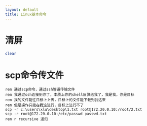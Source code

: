 ```yaml
---
layout: default
title: Linux基本命令
---
```


# 清屏

```bash
clear
```

# scp命令传文件

```batch
rem 通过scp命令，通过ssh管道传输文件
rem 我通过ssh连接到你了，本质上你的shell反弹给我了，我是我，你是目标
rem 我的文件能往目标上上传，目标上的文件能下载到我这来
rem 但是操作只能在我这进行，目标上进行不了
scp -r c:\users\xlu\desktop\1.txt root@172.20.0.10:/root/2.txt
scp -r root@172.20.0.10:/etc/passwd passwd.txt
rem r recursive 递归
```
